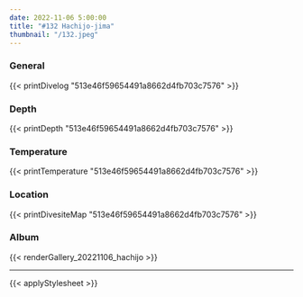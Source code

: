 ```yaml
---
date: 2022-11-06 5:00:00
title: "#132 Hachijo-jima"
thumbnail: "/132.jpeg"
---
```


### General

{{< printDivelog "513e46f59654491a8662d4fb703c7576" >}}

### Depth

{{< printDepth "513e46f59654491a8662d4fb703c7576" >}}

### Temperature

{{< printTemperature "513e46f59654491a8662d4fb703c7576" >}}

### Location

{{< printDivesiteMap "513e46f59654491a8662d4fb703c7576" >}}

### Album

{{< renderGallery_20221106_hachijo >}}

---

{{< applyStylesheet >}}
